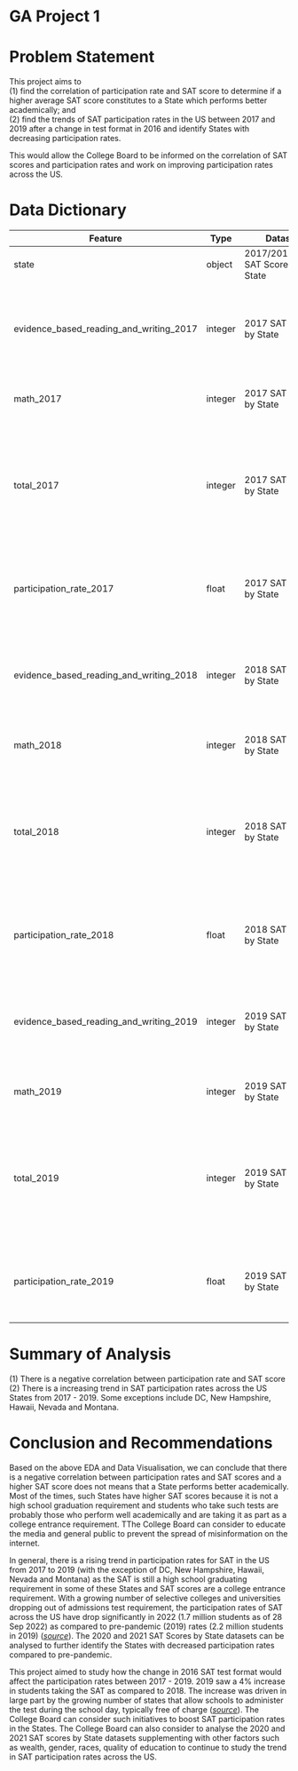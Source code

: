 # GA Project 1

# Problem Statement
This project aims to <br>
(1) find the correlation of participation rate and SAT score to determine if a higher average SAT score constitutes to a State which performs better academically; and <br>
(2) find the trends of SAT participation rates in the US between 2017 and 2019 after a change in test format in 2016 and identify States with decreasing participation rates. <br>

This would allow the College Board to be informed on the correlation of SAT scores and participation rates and work on improving participation rates across the US.

# Data Dictionary
|Feature|Type|Dataset|Description|
|---|---|---|---|
|state|object|2017/2018/2019 SAT Scores by State|State/Capital City in the US|
|evidence_based_reading_and_writing_2017|integer|2017 SAT Scores by State|Average Evidence-Based Reading and Writing Score (between 200-800)|
|math_2017|integer|2017 SAT Scores by State|Average Math Score (between 200-800)|
|total_2017|integer|2017 SAT Scores by State|Total SAT Score - Summation of Average Evidence-Based Reading and Writing and Math Score (between 400-1600)|
|participation_rate_2017|float|2017 SAT Scores by State|SAT Participation Rate of the State/Capital City in the US as a decimal|
|evidence_based_reading_and_writing_2018|integer|2018 SAT Scores by State|Average Evidence-Based Reading and Writing Score (between 200-800)|
|math_2018|integer|2018 SAT Scores by State|Average Math Score (between 200-800)|
|total_2018|integer|2018 SAT Scores by State|Total SAT Score - Summation of Average Evidence-Based Reading and Writing and Math Score (between 400-1600)|
|participation_rate_2018|float|2018 SAT Scores by State|SAT Participation Rate of the State/Capital City in the US as a decimal|
|evidence_based_reading_and_writing_2019|integer|2019 SAT Scores by State|Average Evidence-Based Reading and Writing Score (between 200-800)|
|math_2019|integer|2019 SAT Scores by State|Average Math Score (between 200-800)|
|total_2019|integer|2019 SAT Scores by State|Total SAT Score - Summation of Average Evidence-Based Reading and Writing and Math Score (between 400-1600)|
|participation_rate_2019|float|2019 SAT Scores by State|SAT Participation Rate of the State/Capital City in the US as a decimal|

# Summary of Analysis
(1) There is a negative correlation between participation rate and SAT score <br>
(2) There is a increasing trend in SAT participation rates across the US States from 2017 - 2019. Some exceptions include DC, New Hampshire, Hawaii, Nevada and Montana.

# Conclusion and Recommendations
Based on the above EDA and Data Visualisation, we can conclude that there is a negative correlation between participation rates and SAT scores and a higher SAT score does not means that a State performs better academically. Most of the times, such States have higher SAT scores because it is not a high school graduation requirement and students who take such tests are probably those who perform well academically and are taking it as part as a college entrance requirement. TThe College Board can consider to educate the media and general public to prevent the spread of misinformation on the internet.

In general, there is a rising trend in participation rates for SAT in the US from 2017 to 2019 (with the exception of DC, New Hampshire, Hawaii, Nevada and Montana) as the SAT is still a high school graduating requirement in some of these States and SAT scores are a college entrance requirement. With a growing number of selective colleges and universities dropping out of admissions test requirement, the participation rates of SAT across the US have drop significantly in 2022 (1.7 million students as of 28 Sep 2022) as compared to pre-pandemic (2019) rates (2.2 million students in 2019) ([*source*](https://www.washingtonpost.com/education/2022/10/13/act-sat-testing-scores-2022/)). The 2020 and 2021 SAT Scores by State datasets can be analysed to further identify the States with decreased participation rates compared to pre-pandemic.

This project aimed to study how the change in 2016 SAT test format would affect the participation rates between 2017 - 2019. 2019 saw a 4% increase in students taking the SAT as compared to 2018. The increase was driven in large part by the growing number of states that allow schools to administer the test during the school day, typically free of charge ([*source*](https://www.usnews.com/news/education-news/articles/2019-09-24/more-students-are-taking-the-sat-than-ever-before)). The College Board can consider such initiatives to boost SAT participation rates in the States. The College Board can also consider to analyse the 2020 and 2021 SAT scores by State datasets supplementing with other factors such as wealth, gender, races, quality of education to continue to study the trend in SAT participation rates across the US.
